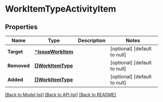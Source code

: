 # WorkItemTypeActivityItem

## Properties
Name | Type | Description | Notes
------------ | ------------- | ------------- | -------------
**Target** | [***IssueWorkItem**](IssueWorkItem.md) |  | [optional] [default to null]
**Removed** | [**[]WorkItemType**](WorkItemType.md) |  | [optional] [default to null]
**Added** | [**[]WorkItemType**](WorkItemType.md) |  | [optional] [default to null]

[[Back to Model list]](../README.md#documentation-for-models) [[Back to API list]](../README.md#documentation-for-api-endpoints) [[Back to README]](../README.md)

